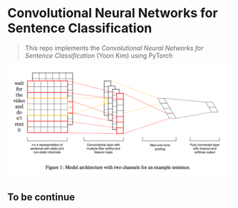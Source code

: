 # Convolutional Neural Networks for Sentence Classification

> This repo implements the *Convolutional Neural Networks for Sentence Classification* (Yoon Kim) using PyTorch

![model_archi](./pictures/model_archi.png)


## To be continue